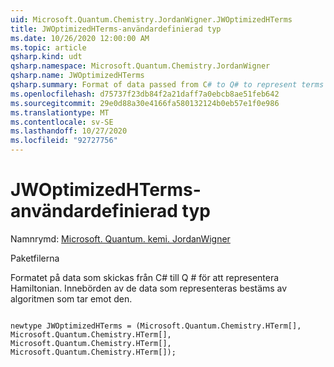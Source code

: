 ```yaml
---
uid: Microsoft.Quantum.Chemistry.JordanWigner.JWOptimizedHTerms
title: JWOptimizedHTerms-användardefinierad typ
ms.date: 10/26/2020 12:00:00 AM
ms.topic: article
qsharp.kind: udt
qsharp.namespace: Microsoft.Quantum.Chemistry.JordanWigner
qsharp.name: JWOptimizedHTerms
qsharp.summary: Format of data passed from C# to Q# to represent terms of the Hamiltonian. The meaning of the data represented is determined by the algorithm that receives it.
ms.openlocfilehash: d75737f23db84f2a21daff7a0ebcb8ae51feb642
ms.sourcegitcommit: 29e0d88a30e4166fa580132124b0eb57e1f0e986
ms.translationtype: MT
ms.contentlocale: sv-SE
ms.lasthandoff: 10/27/2020
ms.locfileid: "92727756"
---
```

# <a name="jwoptimizedhterms-user-defined-type"></a>JWOptimizedHTerms-användardefinierad typ

Namnrymd: [Microsoft. Quantum. kemi. JordanWigner](xref:Microsoft.Quantum.Chemistry.JordanWigner)

Paketfilerna [](https://nuget.org/packages/)


Formatet på data som skickas från C# till Q # för att representera Hamiltonian.
Innebörden av de data som representeras bestäms av algoritmen som tar emot den.

```qsharp

newtype JWOptimizedHTerms = (Microsoft.Quantum.Chemistry.HTerm[], Microsoft.Quantum.Chemistry.HTerm[], Microsoft.Quantum.Chemistry.HTerm[], Microsoft.Quantum.Chemistry.HTerm[]);
```


